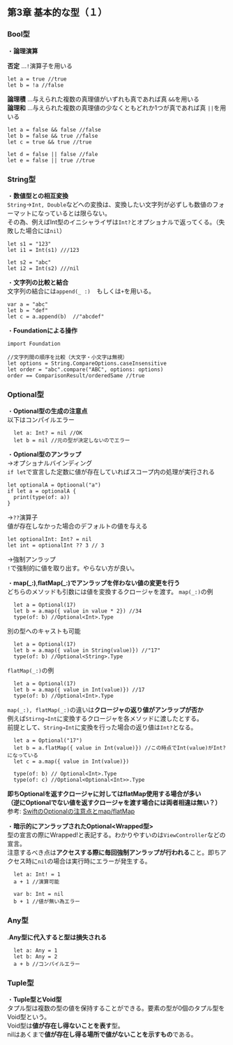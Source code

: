 第3章 基本的な型（１）
---
### Bool型  
・**論理演算**  

**否定** …`!`演算子を用いる
```
let a = true //true
let b = !a //false
```

**論理積** …与えられた複数の真理値がいずれも真であれば真 `&&`を用いる  
**論理和** …与えられた複数の真理値の少なくともどれか1つが真であれば真 `||`を用いる  
```
let a = false && false //false
let b = false && true //false
let c = true && true //true 

let d = false || false //fale
let e = false || true //true
```

### String型
・**数値型との相互変換**  
`String`→`Int, Double`などへの変換は、変換したい文字列が必ずしも数値のフォーマットになっているとは限らない。  
その為、例えばInt型のイニシャライザは`Int?`とオプショナルで返ってくる。（失敗した場合には`nil`）
```
let s1 = "123"
let i1 = Int(s1) ///123

let s2 = "abc"
let i2 = Int(s2) ///nil
```
・**文字列の比較と結合**  
文字列の結合には`append(_ :)`　もしくは`+`を用いる。  
```
var a = "abc"
let b = "def"
let c = a.append(b)  //"abcdef"
```

・**Foundationによる操作**
```
import Foundation

//文字列間の順序を比較（大文字・小文字は無視）
let options = String.CompareOptions.caseInsensitive 
let order = "abc".compare("ABC", options: options)
order == ComparisonResult/orderedSame //true
```

### Optional<Wrapped>型  
・**Optional型の生成の注意点**  
以下はコンパイルエラー
```
  let a: Int? = nil //OK
  let b = nil //元の型が決定しないのでエラー
```

・**Optional<Wrapped>型のアンラップ**  
  →オプショナルバインディング  
  `if let`で宣言した定数に値が存在していればスコープ内の処理が実行される  
  ```
  let optionalA = Optioonal("a")
  if let a = optionalA {
    print(type(of: a))
  }
  ```
  →`??`演算子  
  値が存在しなかった場合のデフォルトの値を与える
  ```
  let optionalInt: Int? = nil
  let int = optionalInt ?? 3 // 3
  ```
  →強制アンラップ  
  `!`で強制的に値を取り出す。やらない方が良い。
  
・**map(_:)**,**flatMap(_:)でアンラップを伴わない値の変更を行う**  
どちらのメソッドも引数には値を変換するクロージャを渡す。
`map(_:)`の例
  
```
  let a = Optional(17)
  let b = a.map({ value in value * 2}) //34
  type(of: b) //Optional<Int>.Type
```
別の型へのキャストも可能
```
  let a = Optional(17)
  let b = a.map({ value in String(value)}) //"17"
  type(of: b) //Optional<String>.Type
```
`flatMap(_:)`の例  
```
  let a = Optional(17)
  let b = a.map({ value in Int(value)}) //17
  type(of: b) //Optional<Int>.Type
```
  
`map(_:), flatMap(_:)`の違いは**クロージャの返り値がアンラップが否か**  
例えば`Stirng→Int`に変換するクロージャを各メソッドに渡したとする。  
前提として、`String→Int`に変換を行った場合の返り値は`Int?`となる。
```
  let a = Optional("17")
  let b = a.flatMap({ value in Int(value)}) //この時点でInt(value)がInt?になっている
  let c = a.map({ value in Int(value)})
  
  type(of: b) // Optional<Int>.Type
  type(of: c) //Optional<Optional<Int>>.Type
```
**即ちOptionalを返すクロージャに対してはflatMap使用する場合が多い  
（逆にOptionalでない値を返すクロージャを渡す場合には両者相違は無い？）**  
参考: [SwiftのOptionalの注意点とmap/flatMap](https://scior.hatenablog.com/entry/2020/03/02/230404)  

・**暗示的にアンラップされたOptional<Wrapped型>**  
型の宣言の際にWrapped!と表記する。わかりやすいのは`ViewController`などの宣言。  
注意するべき点は**アクセスする際に毎回強制アンラップが行われる**こと。即ちアクセス時に`nil`の場合は実行時にエラーが発生する。
```
  let a: Int! = 1
  a + 1 //演算可能
  
  var b: Int = nil
  b + 1 //値が無い為エラー
```
  
### Any型
.**Any型に代入すると型は損失される**
```
  let a: Any = 1
  let b: Any = 2
  a + b //コンパイルエラー
```
  
### Tuple型
・**Tuple型とVoid型**  
  タプル型は複数の型の値を保持することができる。要素の型が0個のタプル型をVoid型という。  
  Void型は**値が存在し得ないことを表す**型。  
  nilはあくまで**値が存在し得る場所で値がないことを示すもの**である。
  
  

